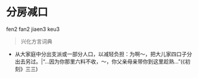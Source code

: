 # 分房减口
fen2 fan2 jiaen3 keu3
> 兴化方言词典
- 从大家庭中分出支派或一部分人口，以减轻负担：为啊～，把大儿家四口子分出去另过。|“…因为你那里六料不收，～，你父亲母亲带你到这里趁熟…”(《初刻》三三)
